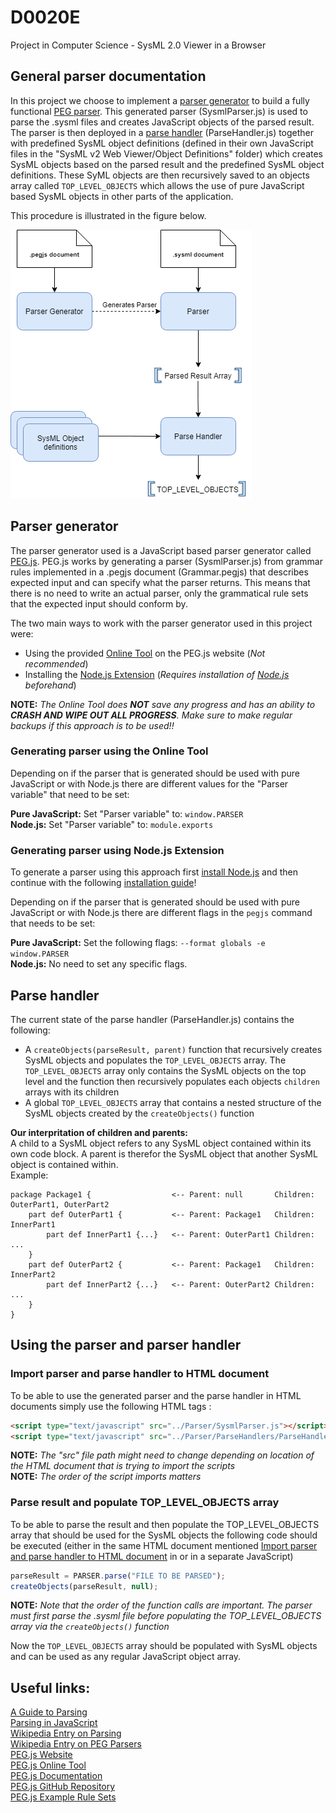 # D0020E
Project in Computer Science - SysML 2.0 Viewer in a Browser


## General parser documentation
In this project we choose to implement a [parser generator](#Parser-generator) to build a fully functional [PEG parser](https://en.wikipedia.org/wiki/Parsing_expression_grammar). This generated parser (SysmlParser.js) is used to parse the .sysml files and creates JavaScript objects of the parsed result. The parser is then deployed in a [parse handler](#Parse-handler) (ParseHandler.js) together with predefined SysML object definitions (defined in their own JavaScript files in the "SysML v2 Web Viewer/Object Definitions" folder) which creates SysML objects based on the parsed result and the predefined SysML object definitions. These SyML objects are then recursively saved to an objects array called `TOP_LEVEL_OBJECTS` which allows the use of pure JavaScript based SysML objects in other parts of the application. 

This procedure is illustrated in the figure below.

![ParserConnection](ParserConnection.png "Parser Connection Procedure")


## Parser generator
The parser generator used is a JavaScript based parser generator called [PEG.js](https://pegjs.org/). PEG.js works by generating a parser (SysmlParser.js) from grammar rules implemented in a .pegjs document (Grammar.pegjs) that describes expected input and can specify what the parser returns. This means that there is no need to write an actual parser, only the grammatical rule sets that the expected input should conform by.

The two main ways to work with the parser generator used in this project were:

- Using the provided [Online Tool](https://pegjs.org/online) on the PEG.js website (*Not recommended*)
- Installing the [Node.js Extension](https://pegjs.org/documentation) (*Requires installation of [Node.js](https://nodejs.org/en/) beforehand*)

**NOTE:** *The Online Tool does **NOT** save any progress and has an ability to **CRASH AND WIPE OUT ALL PROGRESS**. Make sure to make regular backups if this approach is to be used!!*

### Generating parser using the Online Tool
Depending on if the parser that is generated should be used with pure JavaScript or with Node.js there are different values for the "Parser variable" that need to be set:

**Pure JavaScript:** Set "Parser variable" to: `window.PARSER`   
**Node.js:** Set "Parser variable" to: `module.exports`

### Generating parser using Node.js Extension
To generate a parser using this approach first [install Node.js](https://nodejs.org/en/) and then continue with the following [installation guide](https://pegjs.org/documentation#installation-node-js)!

Depending on if the parser that is generated should be used with pure JavaScript or with Node.js there are different flags in the `pegjs` command that needs to be set:

**Pure JavaScript:** Set the following flags: `--format globals -e window.PARSER`  
**Node.js:** No need to set any specific flags.


## Parse handler
The current state of the parse handler (ParseHandler.js) contains the following:

- A `createObjects(parseResult, parent)` function that recursively creates SysML objects and populates the `TOP_LEVEL_OBJECTS` array. The `TOP_LEVEL_OBJECTS` array only contains the SysML objects on the top level and the function then recursively populates each objects `children` arrays with its children 
- A global `TOP_LEVEL_OBJECTS` array that contains a nested structure of the SysML objects created by the `createObjects()` function

**Our interpritation of children and parents:**  
A child to a SysML object refers to any SysML object contained within its own code block. A parent is therefor the SysML object that another SysML object is contained within.  
Example:
```
package Package1 {                  <-- Parent: null       Children: OuterPart1, OuterPart2
    part def OuterPart1 {           <-- Parent: Package1   Children: InnerPart1
        part def InnerPart1 {...}   <-- Parent: OuterPart1 Children: ...
    }   
    part def OuterPart2 {           <-- Parent: Package1   Children: InnerPart2
        part def InnerPart2 {...}   <-- Parent: OuterPart2 Children: ...
    }
}
```

## Using the parser and parser handler

### Import parser and parse handler to HTML document
To be able to use the generated parser and the parse handler in HTML documents simply use the following HTML tags :
```html
<script type="text/javascript" src="../Parser/SysmlParser.js"></script>
<script type="text/javascript" src="../Parser/ParseHandlers/ParseHandler.js"></script>
``` 
**NOTE:** *The "src" file path might need to change depending on location of the HTML document that is trying to import the scripts*  
**NOTE:** *The order of the script imports matters*

### Parse result and populate TOP_LEVEL_OBJECTS array
To be able to parse the result and then populate the TOP_LEVEL_OBJECTS array that should be used for the SysML objects the following code should be executed (either in the same HTML document mentioned [Import parser and parse handler to HTML document](#Import-parser-and-parse-handler-to-HTML-document) in or in a separate JavaScript)

```javascript
parseResult = PARSER.parse("FILE TO BE PARSED");
createObjects(parseResult, null);
```
**NOTE:** *Note that the order of the function calls are important. The parser must first parse the .sysml file before populating the TOP_LEVEL_OBJECTS array via the `createObjects()` function*

Now the `TOP_LEVEL_OBJECTS` array should be populated with SysML objects and can be used as any regular JavaScript object array. 


## Useful links:
[A Guide to Parsing](https://tomassetti.me/guide-parsing-algorithms-terminology/)  
[Parsing in JavaScript](https://tomassetti.me/parsing-in-javascript/)  
[Wikipedia Entry on Parsing](https://en.wikipedia.org/wiki/Parsing)  
[Wikipedia Entry on PEG Parsers](https://en.wikipedia.org/wiki/Parsing_expression_grammar)  
[PEG.js Website](https://pegjs.org)  
[PEG.js Online Tool](https://pegjs.org/online)  
[PEG.js Documentation](https://pegjs.org/documentation)  
[PEG.js GitHub Repository](https://github.com/pegjs/pegjs)  
[PEG.js Example Rule Sets](https://github.com/pegjs/pegjs/tree/master/examples)
